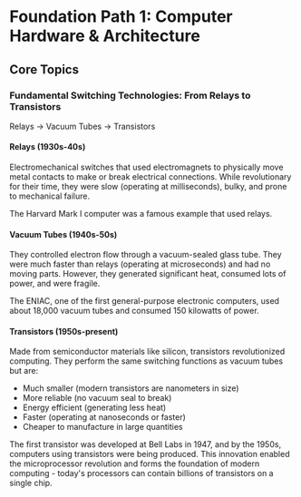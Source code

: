 # Foundation Path 1: Computer Hardware & Architecture

## Core Topics

### Fundamental Switching Technologies: From Relays to Transistors
Relays -> Vacuum Tubes -> Transistors

#### Relays (1930s-40s)
Electromechanical switches that used electromagnets to physically move metal contacts to make or break electrical connections. While revolutionary for their time, they were slow (operating at milliseconds), bulky, and prone to mechanical failure.

The Harvard Mark I computer was a famous example that used relays.

#### Vacuum Tubes (1940s-50s)
They controlled electron flow through a vacuum-sealed glass tube. They were much faster than relays (operating at microseconds) and had no moving parts. However, they generated significant heat, consumed lots of power, and were fragile.

The ENIAC, one of the first general-purpose electronic computers, used about 18,000 vacuum tubes and consumed 150 kilowatts of power.

#### Transistors (1950s-present)
Made from semiconductor materials like silicon, transistors revolutionized computing. They perform the same switching functions as vacuum tubes but are:
- Much smaller (modern transistors are nanometers in size)
- More reliable (no vacuum seal to break)
- Energy efficient (generating less heat)
- Faster (operating at nanoseconds or faster)
- Cheaper to manufacture in large quantities

The first transistor was developed at Bell Labs in 1947, and by the 1950s, computers using transistors were being produced. This innovation enabled the microprocessor revolution and forms the foundation of modern computing - today's processors can contain billions of transistors on a single chip.